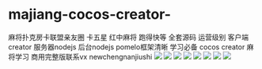 # majiang-cocos-creator-
麻将扑克房卡联盟亲友圈 卡五星 红中麻将 跑得快等 全套源码 运营级别 客户端creator 服务器nodejs 后台nodejs pomelo框架清晰 学习必备
cocos creator 麻将学习 商用完整版联系vx newchengnanjiushi
![](https://github.com/balckban/majiang-cocos-creator/blob/master/img/1.jpg)
![](https://github.com/balckban/majiang-cocos-creator/blob/master/img/2.jpg)
![](https://github.com/balckban/majiang-cocos-creator/blob/master/img/3.jpg)
![](https://github.com/balckban/majiang-cocos-creator/blob/master/img/4.jpg)
![](https://github.com/balckban/majiang-cocos-creator/blob/master/img/5.jpg)
![](https://github.com/balckban/majiang-cocos-creator/blob/master/img/6.jpg)
![](https://github.com/balckban/majiang-cocos-creator/blob/master/img/7.jpg)
![](https://github.com/balckban/majiang-cocos-creator/blob/master/img/8.jpg)
